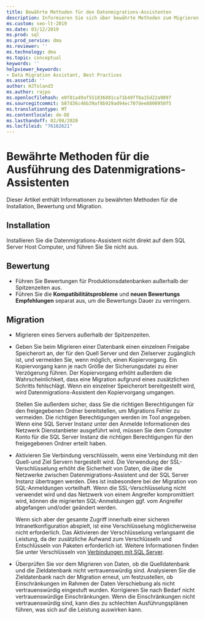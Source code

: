 ```yaml
---
title: Bewährte Methoden für den Datenmigrations-Assistenten
description: Informieren Sie sich über bewährte Methoden zum Migrieren von SQL Server-Daten Datenmigrations-Assistent Banken
ms.custom: seo-lt-2019
ms.date: 03/12/2019
ms.prod: sql
ms.prod_service: dma
ms.reviewer: ''
ms.technology: dma
ms.topic: conceptual
keywords: ''
helpviewer_keywords:
- Data Migration Assistant, Best Practices
ms.assetid: ''
author: HJToland3
ms.author: rajpo
ms.openlocfilehash: e0f81a49af551836881ca71b49ff6a15d22a9897
ms.sourcegitcommit: b87d36c46b39af8b929ad94ec707dee8800950f5
ms.translationtype: MT
ms.contentlocale: de-DE
ms.lasthandoff: 02/08/2020
ms.locfileid: "76162621"
---
```

# <a name="best-practices-for-running-data-migration-assistant"></a>Bewährte Methoden für die Ausführung des Datenmigrations-Assistenten
Dieser Artikel enthält Informationen zu bewährten Methoden für die Installation, Bewertung und Migration.

## <a name="installation"></a>Installation
Installieren Sie die Datenmigrations-Assistent nicht direkt auf dem SQL Server Host Computer, und führen Sie Sie nicht aus.

## <a name="assessment"></a>Bewertung
- Führen Sie Bewertungen für Produktionsdatenbanken außerhalb der Spitzenzeiten aus.
- Führen Sie die **Kompatibilitätsprobleme** und **neuen Bewertungs Empfehlungen** separat aus, um die Bewertungs Dauer zu verringern.

## <a name="migration"></a>Migration
- Migrieren eines Servers außerhalb der Spitzenzeiten.

- Geben Sie beim Migrieren einer Datenbank einen einzelnen Freigabe Speicherort an, der für den Quell Server und den Zielserver zugänglich ist, und vermeiden Sie, wenn möglich, einen Kopiervorgang. Ein Kopiervorgang kann je nach Größe der Sicherungsdatei zu einer Verzögerung führen. Der Kopiervorgang erhöht außerdem die Wahrscheinlichkeit, dass eine Migration aufgrund eines zusätzlichen Schritts fehlschlägt. Wenn ein einzelner Speicherort bereitgestellt wird, wird Datenmigrations-Assistent den Kopiervorgang umgangen.
 
    Stellen Sie außerdem sicher, dass Sie die richtigen Berechtigungen für den freigegebenen Ordner bereitstellen, um Migrations Fehler zu vermeiden. Die richtigen Berechtigungen werden im Tool angegeben. Wenn eine SQL Server Instanz unter den Anmelde Informationen des Netzwerk Dienstanbieter ausgeführt wird, müssen Sie dem Computer Konto für die SQL Server Instanz die richtigen Berechtigungen für den freigegebenen Ordner erteilt haben.

- Aktivieren Sie Verbindung verschlüsseln, wenn eine Verbindung mit den Quell-und Ziel Servern hergestellt wird. Die Verwendung der SSL-Verschlüsselung erhöht die Sicherheit von Daten, die über die Netzwerke zwischen Datenmigrations-Assistent und der SQL Server Instanz übertragen werden. Dies ist insbesondere bei der Migration von SQL-Anmeldungen vorteilhaft. Wenn die SSL-Verschlüsselung nicht verwendet wird und das Netzwerk von einem Angreifer kompromittiert wird, können die migrierten SQL-Anmeldungen ggf. vom Angreifer abgefangen und/oder geändert werden.

    Wenn sich aber der gesamte Zugriff innerhalb einer sicheren Intranetkonfiguration abspielt, ist eine Verschlüsselung möglicherweise nicht erforderlich. Das Aktivieren der Verschlüsselung verlangsamt die Leistung, da der zusätzliche Aufwand zum Verschlüsseln und Entschlüsseln von Paketen erforderlich ist. Weitere Informationen finden Sie unter Verschlüsseln von [Verbindungen mit SQL Server](https://go.microsoft.com/fwlink/?linkid=832513).
    
- Überprüfen Sie vor dem Migrieren von Daten, ob die Quelldatenbank und die Zieldatenbank nicht vertrauenswürdig sind. Analysieren Sie die Zieldatenbank nach der Migration erneut, um festzustellen, ob Einschränkungen im Rahmen der Daten Verschiebung als nicht vertrauenswürdig eingestuft wurden. Korrigieren Sie nach Bedarf nicht vertrauenswürdige Einschränkungen. Wenn die Einschränkungen nicht vertrauenswürdig sind, kann dies zu schlechten Ausführungsplänen führen, was sich auf die Leistung auswirken kann.
